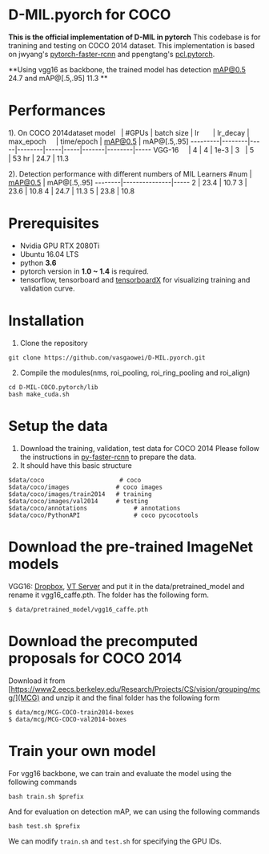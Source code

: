 # D-MIL.pyorch for COCO
**This is the official implementation of D-MIL in pytorch**
This codebase is for tranining and testing on COCO 2014 dataset.
This implementation is based on jwyang's [pytorch-faster-rcnn](https://github.com/jwyang/faster-rcnn.pytorch) and ppengtang's [pcl.pytorch](https://github.com/ppengtang/pcl.pytorch).

**Using vgg16 as backbone, the trained model has detection mAP@0.5 24.7 and mAP@[.5,.95] 11.3 **

# Performances
  1). On COCO 2014dataset
  model    | #GPUs | batch size | lr        | lr_decay | max_epoch     |  time/epoch | mAP@0.5 | mAP@[.5,.95]
---------|--------|-----|--------|-----|-----|-------|--------|-----
VGG-16     | 4 | 4 | 1e-3 | 3   | 5   |  53 hr |  24.7  |  11.3


  2). Detection performance with different numbers of MIL Learners
  #num    |    mAP@0.5    |   mAP@[.5,.95]
  --------|---------------|-----
  2       |    23.4       |  10.7
  3       |    23.6       |  10.8
  4       |    24.7       |  11.3
  5       |    23.8       |  10.8
  

# Prerequisites
* Nvidia GPU RTX 2080Ti
* Ubuntu 16.04 LTS
* python **3.6**
* pytorch version in **1.0 ~ 1.4** is required. 
* tensorflow, tensorboard and [tensorboardX](https://github.com/lanpa/tensorboardX) for visualizing training and validation curve.

# Installation
1. Clone the repository
  ```Shell
  git clone https://github.com/vasgaowei/D-MIL.pyorch.git
  ```
2. Compile the modules(nms, roi_pooling, roi_ring_pooling and roi_align)
  ```
  cd D-MIL-COCO.pytorch/lib
  bash make_cuda.sh
  ```
# Setup the data

1. Download the training, validation, test data for COCO 2014
  Please follow the instructions in [py-faster-rcnn](https://github.com/rbgirshick/py-faster-rcnn#beyond-the-demo-installation-for-training-and-testing-models) to prepare the data.
2. It should have this basic structure
  ```
  $data/coco                     # coco
  $data/coco/images             # coco images 
  $data/coco/images/train2014   # training
  $data/coco/images/val2014     # testing
  $data/coco/annotations             # annotations
  $data/coco/PythonAPI               # coco pycocotools
  ```
  
# Download the pre-trained ImageNet models
  VGG16: [Dropbox](https://www.dropbox.com/s/s3brpk0bdq60nyb/vgg16_caffe.pth?dl=0), [VT Server](https://filebox.ece.vt.edu/~jw2yang/faster-rcnn/pretrained-base-models/vgg16_caffe.pth) and put it in the data/pretrained_model and rename it vgg16_caffe.pth. The folder has the following form.
  ```
  $ data/pretrained_model/vgg16_caffe.pth
  ```
# Download the precomputed proposals for COCO 2014
  Download it from [https://www2.eecs.berkeley.edu/Research/Projects/CS/vision/grouping/mcg/](MCG)
  and unzip it and the final folder has the following form
  ```
  $ data/mcg/MCG-COCO-train2014-boxes
  $ data/mcg/MCG-COCO-val2014-boxes
  ```
# Train your own model
  For vgg16 backbone, we can train and evaluate the model using the following commands
  ```
  bash train.sh $prefix
  ```
  And for evaluation on detection mAP, we can using the following commands
  ```
  bash test.sh $prefix
  ```
  We can modify ```train.sh``` and ```test.sh``` for specifying the GPU IDs.
